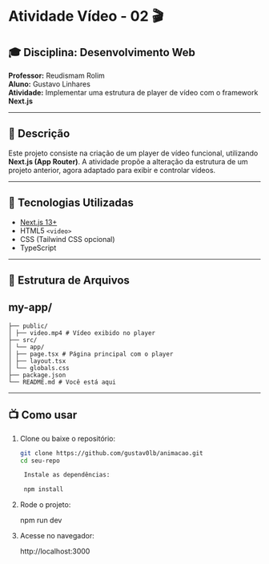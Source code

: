 # Atividade Vídeo - 02 🎬

## 🎓 Disciplina: Desenvolvimento Web
**Professor:** Reudismam Rolim  
**Aluno:** Gustavo Linhares  
**Atividade:** Implementar uma estrutura de player de vídeo com o framework **Next.js**

---

## 📌 Descrição

Este projeto consiste na criação de um player de vídeo funcional, utilizando **Next.js (App Router)**. A atividade propõe a alteração da estrutura de um projeto anterior, agora adaptado para exibir e controlar vídeos.

---

## 🚀 Tecnologias Utilizadas

- [Next.js 13+](https://nextjs.org/)
- HTML5 `<video>`
- CSS (Tailwind CSS opcional)
- TypeScript

---

## 🧩 Estrutura de Arquivos

## my-app/
    ├── public/
    │ ├── video.mp4 # Vídeo exibido no player
    ├── src/
    │ └── app/
    │ ├── page.tsx # Página principal com o player
    │ ├── layout.tsx
    │ └── globals.css
    ├── package.json
    └── README.md # Você está aqui

---

## 📺 Como usar

1. Clone ou baixe o repositório:
   ```bash
   git clone https://github.com/gustav0lb/animacao.git
   cd seu-repo

    Instale as dependências:

    npm install

2. Rode o projeto:

    npm run dev

3. Acesse no navegador:

    http://localhost:3000